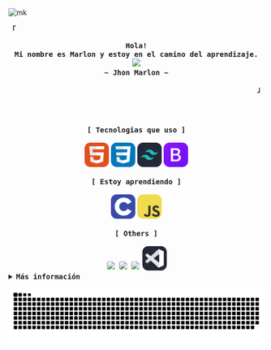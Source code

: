 <!--Gif de inicio estilo hacker -->
![mk](https://github.com/jMarlonDev/jMarlonDev/assets/139396421/60a29e48-7cf0-4a6f-afdd-a4eb004d6f73)
<br>
<!-- perfil -->
<p align="left"><strong><samp>「</samp></strong></p>
  <p align="center">
    <samp>
      <b>
        Hola! 
      <br>
        Mi nombre es Marlon y estoy en el camino del aprendizaje. 
      </b>
      <br>
        <image src="https://readme-typing-svg.demolab.com?font=Fira+Code&pause=1000&color=00DF29&center=true&random=false&width=435&lines=Because; +I'm+fascinated+with+programming">
      <br>
      <b>
        ~ Jhon Marlon ~
      </b>
    </samp>
  </p>
<p align="right"><strong><samp>」</samp></strong></p>
<!--tecnologias-->

<br> <br>
<div align="center">
   <samp><b>[ Tecnologias que uso ]</b></samp>
   <div align="center">
     <br>
     <img src="https://github.com/tandpfun/skill-icons/blob/main/icons/HTML.svg" width="48" title="HTML">
     <img src="https://github.com/tandpfun/skill-icons/blob/main/icons/CSS.svg" width="48" title="CSS">   
     <img src="https://github.com/tandpfun/skill-icons/blob/main/icons/TailwindCSS-Dark.svg" width="48" title="TailWindCss">   
     <img src="https://github.com/tandpfun/skill-icons/blob/main/icons/Bootstrap.svg" width="48">  

   </div> 
</div>

<br>

<div align="center">
   <samp><b>[ Estoy aprendiendo ]</b></samp>
   <div align="center">
     <br>
     <img src="https://github.com/tandpfun/skill-icons/blob/main/icons/C.svg" width="48" title="C">
     <img src="https://github.com/tandpfun/skill-icons/blob/main/icons/JavaScript.svg" width="48"  title="Javascript">   
   </div> 
</div>

<br>

<div align="center">
   <samp><b>[ Others ]</b></samp>
   <div align="center">
     <br>
       <image width="48"style="background-color: #fff; border-radius: 5px; padding:2px;" src="https://upload.wikimedia.org/wikipedia/commons/thumb/f/f1/Icons8_flat_linux.svg/1200px-Icons8_flat_linux.svg.png">
      <image width="48" style="background-color: #fff; border-radius: 5px; padding:2px;" src="https://community.infoblox.com/t5/image/serverpage/image-id/2195iA290BF7E3BA6064D/image-size/large/is-moderation-mode/true?v=v2&px=999">
      <image width="48" style="background-color: #fff; border-radius: 5px; padding:2px;" src="https://static-00.iconduck.com/assets.00/apps-neovim-icon-1024x1024-cvzervfu.png">
<img src="https://github.com/tandpfun/skill-icons/blob/main/icons/VSCode-Dark.svg" width="48" title="Vscode">   
   </div> 
</div>

<details>
<summary><samp><b>Más información</b></samp></summary>

<h2></h2><br>

<!-- Contact Me -->
<p align="center">
  <samp>  
    Correo electronico [<a href="mailto:jmarloncin07@gmail.com">e-mail</a>]
  </samp>
</p>

<div align="center">
  <img width="49%" height="195px" src="https://github-readme-stats.vercel.app/api?username=jMarlonDev&show_icons=true&count_private=true&hide_border=true&title_color=02D9F7FF&icon_color=02D9F7FF&text_color=c9d1d9&bg_color=0d1117" alt="jMarlonDev github stats" />

  <img width="41%" height="195px" src="https://github-readme-stats.vercel.app/api/top-langs/?username=jMarlonDev&layout=compact&hide_border=true&title_color=02D9F7FF&text_color=02D9F7FF&bg_color=0d1117" />
</div>

</details>
</div>

<div align="center">
  
![](https://github.com/Platane/snk/raw/output/github-contribution-grid-snake.svg?user=jMarlonDev)

</div>



